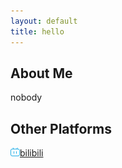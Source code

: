 ```yaml
---
layout: default
title: hello
---
```


## About Me

nobody

## Other Platforms

<a href = "https://space.bilibili.com/224709387/" target = "_blank">![bilibili](images/bilibili.png)</a><a href = "https://space.bilibili.com/224709387/" target = "_blank">bilibili</a>
